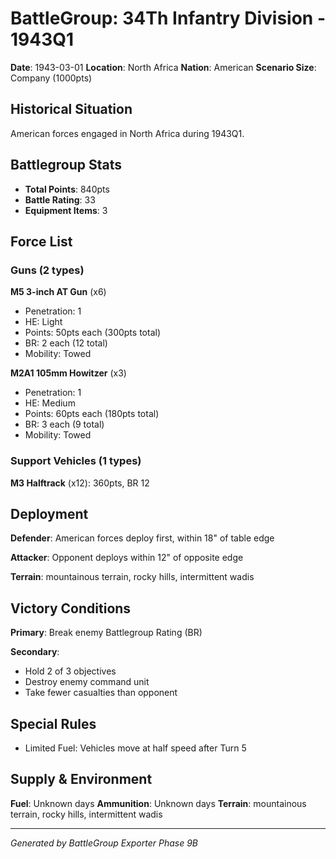 # BattleGroup: 34Th Infantry Division - 1943Q1

**Date**: 1943-03-01
**Location**: North Africa
**Nation**: American
**Scenario Size**: Company (1000pts)

## Historical Situation

American forces engaged in North Africa during 1943Q1.

## Battlegroup Stats

- **Total Points**: 840pts
- **Battle Rating**: 33
- **Equipment Items**: 3

## Force List

### Guns (2 types)

**M5 3-inch AT Gun** (x6)
- Penetration: 1
- HE: Light
- Points: 50pts each (300pts total)
- BR: 2 each (12 total)
- Mobility: Towed

**M2A1 105mm Howitzer** (x3)
- Penetration: 1
- HE: Medium
- Points: 60pts each (180pts total)
- BR: 3 each (9 total)
- Mobility: Towed

### Support Vehicles (1 types)

**M3 Halftrack** (x12): 360pts, BR 12

## Deployment

**Defender**: American forces deploy first, within 18" of table edge

**Attacker**: Opponent deploys within 12" of opposite edge

**Terrain**: mountainous terrain, rocky hills, intermittent wadis

## Victory Conditions

**Primary**: Break enemy Battlegroup Rating (BR)

**Secondary**:
- Hold 2 of 3 objectives
- Destroy enemy command unit
- Take fewer casualties than opponent

## Special Rules

- Limited Fuel: Vehicles move at half speed after Turn 5

## Supply & Environment

**Fuel**: Unknown days
**Ammunition**: Unknown days
**Terrain**: mountainous terrain, rocky hills, intermittent wadis

---

*Generated by BattleGroup Exporter Phase 9B*
